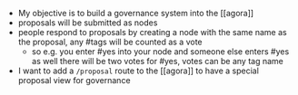 - My objective is to build a governance system into the [[agora]]
- proposals will be submitted as nodes
- people respond to proposals by creating a node with the same name as the proposal, any #tags will be counted as a vote
	- so e.g. you enter #yes into your node and someone else enters #yes as well there will be two votes for #yes, votes can be any tag name
- I want to add a `/proposal` route to the [[agora]] to have a special proposal view for governance